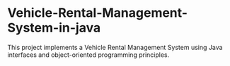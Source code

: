 # Vehicle-Rental-Management-System-in-java
This project implements a Vehicle Rental Management System using Java interfaces and object-oriented programming principles.

